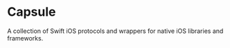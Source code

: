# Capsule
A collection of Swift iOS protocols and wrappers for native iOS libraries and frameworks.
